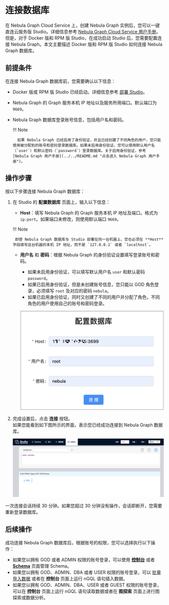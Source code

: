# 连接数据库

在 Nebula Graph Cloud Service 上，创建 Nebula Graph 实例后，您可以一键直连云服务版 Studio。详细信息参考 [Nebula Graph Cloud Service 用户手册](https://cloud-docs.nebula-graph.com.cn/cn/posts/manage-instances/dbaas-ug-connect-nebulastudio/ "点击进入 Nebula Graph Cloud Service 用户手册")。但是，对于 Docker 版和 RPM 版 Studio，在成功启动 Studio 后，您需要配置连接 Nebula Graph。本文主要描述 Docker 版和 RPM 版 Studio 如何连接 Nebula Graph 数据库。

## 前提条件

在连接 Nebula Graph 数据库前，您需要确认以下信息：

- Docker 版或 RPM 版 Studio 已经启动。详细信息参考 [部署 Studio](st-ug-deploy.md)。

- Nebula Graph 的 Graph 服务本机 IP 地址以及服务所用端口。默认端口为 `9669`。

- Nebula Graph 数据库登录账号信息，包括用户名和密码。
    
  !!! Note
    
        如果 Nebula Graph 已经启用了身份验证，并且已经创建了不同角色的用户，您只能使用被分配到的账号和密码登录数据库。如果未启用身份验证，您可以使用默认用户名（`user`）和默认密码（`password`）登录数据库。关于启用身份验证，参考 [Nebula Graph 用户手册](../../README.md "点击进入 Nebula Graph 用户手册")。

## 操作步骤

按以下步骤连接 Nebula Graph 数据库：

1. 在 Studio 的 **配置数据库** 页面上，输入以下信息：
   - **Host**：填写 Nebula Graph 的 Graph 服务本机 IP 地址及端口。格式为 `ip:port`。如果端口未修改，则使用默认端口 `9669`。

    !!! Note

        即使 Nebula Graph 数据库与 Studio 部署在同一台机器上，您也必须在 **Host** 字段填写这台机器的本机 IP 地址，而不是 `127.0.0.1` 或者 `localhost`。
   - **用户名** 和 **密码**：根据 Nebula Graph 的身份验证设置填写登录账号和密码。
     - 如果未启用身份验证，可以填写默认用户名 `user` 和默认密码 `password`。
     - 如果已启用身份验证，但是未创建账号信息，您只能以 GOD 角色登录，必须填写 `root` 及对应的密码 `nebula`。
     - 如果已启用身份验证，同时又创建了不同的用户并分配了角色，不同角色的用户使用自己的账号和密码登录。

      ![Nebula Graph Studio 的登录页面](../figs/st-ug-002.png "配置数据库")

2. 完成设置后，点击 **连接** 按钮。  
   如果您能看到如下图所示的界面，表示您已经成功连接到 Nebula Graph 数据库。

    ![Studio 进入控制台页面，表示成功连接到 Nebula Graph](../figs/st-ug-003-1.png "Nebula Graph 连接成功")

一次连接会话持续 30 分钟。如果您超过 30 分钟没有操作，会话即断开，您需要重新登录数据库。

## 后续操作

成功连接 Nebula Graph 数据库后，根据账号的权限，您可以选择执行以下操作：

- 如果您以拥有 GOD 或者 ADMIN 权限的账号登录，可以使用 [**控制台**](../quick-start/st-ug-create-schema.md) 或者 [**Schema**](../manage-schema/st-ug-crud-space.md) 页面管理 Schema。
- 如果您以拥有 GOD、ADMIN、DBA 或者 USER 权限的账号登录，可以 [批量导入数据](../quick-start/st-ug-import-data.md) 或者在 **控制台** 页面上运行 nGQL 语句插入数据。
- 如果您以拥有 GOD、ADMIN、DBA、USER 或者 GUEST 权限的账号登录，可以在 **控制台** 页面上运行 nGQL 语句读取数据或者在 **图探索** 页面上进行图探索或数据分析。
